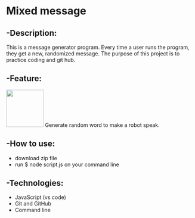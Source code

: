 # Mixed message

## **-Description:** 
This is a message generator program. Every time a user runs the program, they get a new, randomized message.
The purpose of this project is to practice coding and git hub.

## **-Feature:** 

<img src="https://media.giphy.com/media/l0MYKtrxlkiYE596g/giphy.gif" width="100" > Generate random word to make a robot speak.

## **-How to use:** 
* download zip file
* run $ node script.js on your command line
 
## **-Technologies:** 
* JavaScript (vs code)
* Git and GitHub
* Command line


